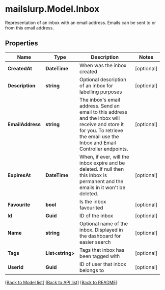 # mailslurp.Model.Inbox
Representation of an inbox with an email address. Emails can be sent to or from this email address.
## Properties

Name | Type | Description | Notes
------------ | ------------- | ------------- | -------------
**CreatedAt** | **DateTime** | When was the inbox created | [optional] 
**Description** | **string** | Optional description of an inbox for labelling purposes | [optional] 
**EmailAddress** | **string** | The inbox&#39;s email address. Send an email to this address and the inbox will receive and store it for you. To retrieve the email use the Inbox and Email Controller endpoints. | [optional] 
**ExpiresAt** | **DateTime** | When, if ever, will the inbox expire and be deleted. If null then this inbox is permanent and the emails in it won&#39;t be deleted. | [optional] 
**Favourite** | **bool** | Is the inbox favourited | [optional] 
**Id** | **Guid** | ID of the inbox | [optional] 
**Name** | **string** | Optional name of the inbox. Displayed in the dashboard for easier search | [optional] 
**Tags** | **List&lt;string&gt;** | Tags that inbox has been tagged with | [optional] 
**UserId** | **Guid** | ID of user that inbox belongs to | [optional] 

[[Back to Model list]](../README.md#documentation-for-models) [[Back to API list]](../README.md#documentation-for-api-endpoints) [[Back to README]](../README.md)

